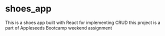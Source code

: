 # shoes_app
This is a shoes app built with React for implementing CRUD this project is a part of Appleseeds Bootcamp weekend assignment
